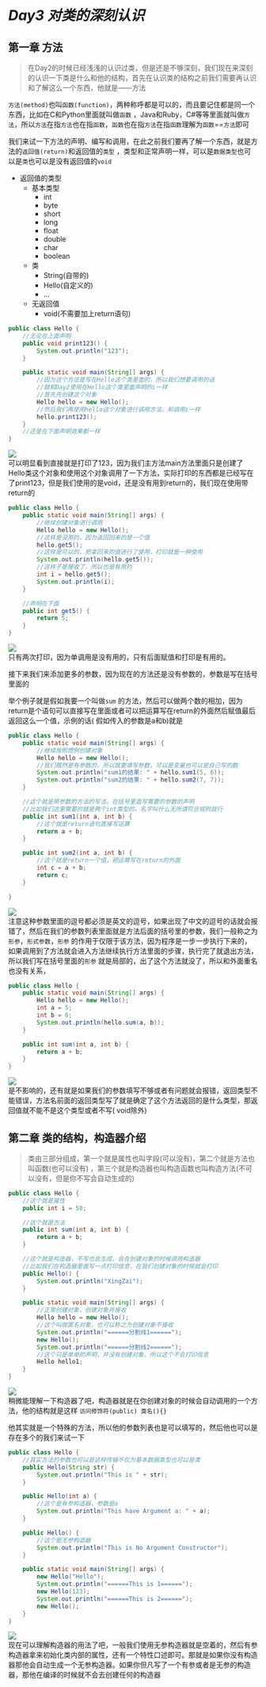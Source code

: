 # ***Day3 对类的深刻认识***

## 第一章 方法

> 在Day2的时候已经浅浅的认识过类，但是还是不够深刻，我们现在来深刻的认识一下类是什么和他的结构，首先在认识类的结构之前我们需要再认识和了解这么一个东西，他就是——方法

`方法(method)`也叫`函数(function)`，两种称呼都是可以的，而且要记住都是同一个东西，比如在C和Python里面就叫做`函数`
，Java和Ruby，C#等等里面就叫做`方法`，所以`方法`在指`方法`也在指`函数`，`函数`也在指`方法`在指`函数`理解为`函数`==`方法`即可

我们来试一下方法的声明、编写和调用，在此之前我们要再了解一个东西，就是方法的`返回值(return)`和返回值的`类型`
，类型和正常声明一样，可以是`数据类型`也可以是`类`也可以是没有返回值的`void`

* 返回值的类型
    * 基本类型
        * int
        * byte
        * short
        * long
        * float
        * double
        * char
        * boolean
    * 类
        * String(自带的)
        * Hello(自定义的)
        * ...
    * 无返回值
        * void(不需要加上return语句)

```java
public class Hello {
    //无论在上面声明
    public void print123() {
        System.out.println("123");
    }

    public static void main(String[] args) {
        //因为这个方法是写在Hello这个类里面的，所以我们想要调用的话
        //就和Day2使用在Hello这个类里面声明的i一样
        //首先先创建这个对象
        Hello hello = new Hello();
        //然后我们再使用hello这个对象进行调用方法，和调用i一样
        hello.print123();
    }
    //还是在下面声明效果都一样
}
```

![](image/day3/day3_1.png)  
可以明显看到直接就是打印了123，因为我们主方法main方法里面只是创建了Hello类这个对象和使用这个对象调用了一下方法，实际打印的东西都是已经写在了print123，但是我们使用的是void，还是没有用到return的，我们现在使用带return的

```java
public class Hello {
    public static void main(String[] args) {
        //继续创建对象进行调用
        Hello hello = new Hello();
        //这样是没用的，因为返回回来的是一个值
        hello.get5();
        //这样是可以的，把拿回来的值进行了使用，打印就是一种使用
        System.out.println(hello.get5());
        //这样子是接收了，所以也是有用的
        int i = hello.get5();
        System.out.println(i);
    }

    //声明在下面
    public int get5() {
        return 5;
    }
}
```

![](image/day3/day3_2.png)  
只有两次打印，因为单调用是没有用的，只有后面赋值和打印是有用的。

接下来我们来添加更多的参数，因为现在的方法还是没有参数的，参数是写在括号里面的

举个例子就是假如我要一个叫做`sum`
的方法，然后可以做两个数的相加，因为return是个语句可以直接写在里面或者可以把运算写在return的外面然后赋值最后返回这么一个值，示例的话(
假如传入的参数是a和b)就是

```java
public class Hello {
    public static void main(String[] args) {
        //继续按照惯例创建对象
        Hello hello = new Hello();
        //我们既然是有参数的，所以就要填写参数，可以是变量也可以是自己写的数
        System.out.println("sum1的结果: " + hello.sum1(5, 6));
        System.out.println("sum2的结果: " + hello.sum2(7, 7));
    }

    //这个就是带参数的方法的写法，在括号里面写需要的参数的声明
    //比如我们这里需要的就是两个int类型的，名字叫什么无所谓符合规则就行
    public int sum1(int a, int b) {
        //这个就是return语句直接写运算
        return a + b;
    }

    public int sum2(int a, int b) {
        //这个就是return一个值，把运算写在return的外面
        int c = a + b;
        return c;
    }

}
```

![](image/day3/day3_3.png)  
注意这种参数里面的逗号都必须是英文的逗号，如果出现了中文的逗号的话就会报错了，然后在我们的参数列表里面就是方法后面的括号里的参数，我们一般称之为 `形参`，`形式参数`，`形参`
的作用于仅限于该方法，因为程序是一步一步执行下来的，如果调用到了方法就会进入方法继续执行方法里面的步骤，执行完了就退出方法，所以我们写在括号里面的`形参`
就是局部的，出了这个方法就没了，所以和外面重名也没有关系，

```java
public class Hello {
    public static void main(String[] args) {
        Hello hello = new Hello();
        int a = 5;
        int b = 6;
        System.out.println(hello.sum(a, b));
    }

    public int sum(int a, int b) {
        return a + b;
    }
}
```

![](image/day3/day3_4.png)  
是不影响的，还有就是如果我们的参数填写不够或者有问题就会报错，返回类型不能错误，方法名前面的返回类型写了就是确定了这个方法返回的是什么类型，那返回值就不能不是这个类型或者不写(
void除外)

## 第二章 类的结构，构造器介绍

> 类由三部分组成，第一个就是属性也叫字段(可以没有)，第二个就是方法也叫函数(也可以没有)
> ，第三个就是构造器也叫构造函数也叫构造方法(不可以没有，但是你不写会自动生成的)

```java
public class Hello {
    //这个就是属性
    public int i = 50;

    //这个就是方法
    public int sum(int a, int b) {
        return a + b;
    }

    //这个就是构造器，不写也会生成，会在创建对象的时候调用构造器
    //比如我们在构造器里面写一点打印信息，在我们创建对象的时候就会打印
    public Hello() {
        System.out.println("XingZai");
    }

    public static void main(String[] args) {
        //正常创建对象，创建对象并接收
        Hello hello = new Hello();
        //这个叫做匿名对象，也可以称之为创建对象不接收
        System.out.println("======分割线1======");
        new Hello();
        System.out.println("======分割线2======");
        //这个只是单单的声明，并没有创建对象，所以这个不会打印信息
        Hello hello1;
    }
}
```

![](image/day3/day3_5.png)  
稍微能理解一下构造器了吧，构造器就是在你创建对象的时候会自动调用的一个方法，他的结构就是这样 `访问修饰符(public) 类名(){}`

他其实就是一个特殊的方法，所以他的参数列表也是可以填写的，然后他也可以是存在多个的我们来试一下

```java
public class Hello {
    //其实方法的参数也可以是这样传输不仅为基本数据类型也可以是类
    public Hello(String str) {
        System.out.println("This is " + str);
    }

    public Hello(int a) {
        //这个是有参构造器，参数是a
        System.out.println("This have Argument a: " + a);
    }

    public Hello() {
        //这个是无参构造器
        System.out.println("This is No Argument Constructor");
    }

    public static void main(String[] args) {
        new Hello("Hello");
        System.out.println("======This is 1======");
        new Hello(123);
        System.out.println("======This is 2======");
        new Hello();
    }
}
```

![](image/day3/day3_6.png)  
现在可以理解构造器的用法了吧，一般我们使用无参构造器就是空着的，然后有参构造器拿来初始化类内部的属性，还有一个特性口述即可。那就是如果你没有构造器那他会自动生成一个无参构造器。如果你但凡写了一个有参或者是无参的构造器，那他在编译的时候就不会去创建任何的构造器